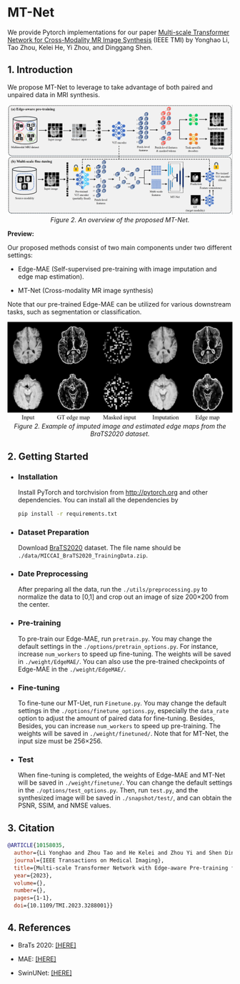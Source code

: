 # MT-Net
We provide Pytorch implementations for our paper [Multi-scale Transformer Network for Cross-Modality MR Image Synthesis](https://ieeexplore.ieee.org/document/10158035) (IEEE TMI) by Yonghao Li, Tao Zhou, Kelei He, Yi Zhou, and Dinggang Shen.
  
## 1. Introduction

We propose MT-Net to leverage to take advantage of both paired and unpaired data in MRI synthesis. 

<p align="center">
    <img src="imgs/framework.png"/> <br />
    <em> 
    Figure 2. An overview of the proposed MT-Net.
    </em>
</p>

**Preview:**

Our proposed methods consist of two main components under two different settings: 

- Edge-MAE (Self-supervised pre-training with image imputation and edge map estimation).

- MT-Net (Cross-modality MR image synthesis)

Note that our pre-trained Edge-MAE can be utilized for various downstream tasks, such as segmentation or classification.

<p align="center">
    <img src="imgs/EdgeMAE.png"/> <br />
    <em> 
    Figure 2. Example of imputed image and estimated edge maps from the BraTS2020 dataset.
    </em>
</p>

## 2. Getting Started

- ### Installation

  Install PyTorch and torchvision from http://pytorch.org and other dependencies. You can install all the dependencies by
  ```bash
  pip install -r requirements.txt
  ```
  
- ### Dataset Preparation

  Download [BraTS2020](https://www.med.upenn.edu/cbica/brats2020/data.html) dataset. The file name should be `./data/MICCAI_BraTS2020_TrainingData.zip`.

- ### Date Preprocessing

  After preparing all the data, run the `./utils/preprocessing.py` to normalize the data to [0,1] and crop out an image of size 200×200 from the center.

- ### Pre-training

  To pre-train our Edge-MAE, run `pretrain.py`. You may change the default settings in the `./options/pretrain_options.py`. For instance, increase `num_workers` to speed up fine-tuning.  The weights will be saved in `./weight/EdgeMAE/`. You can also use the pre-trained checkpoints of Edge-MAE in the `./weight/EdgeMAE/`. 

- ### Fine-tuning

   To fine-tune our MT-Uet, run `Finetune.py`. You may change the default settings in the `./options/finetune_options.py`, especially the `data_rate` option to adjust the amount of paired data for fine-tuning. Besides, Besides, you can increase `num_workers` to speed up pre-training. The weights will be saved in `./weight/finetuned/`. Note that for MT-Net, the input size must be 256×256.

- ### Test

  When fine-tuning is completed, the weights of Edge-MAE and MT-Net will be saved in `./weight/finetune/`. You can change the default settings in the `./options/test_options.py`. Then, run `test.py`, and the synthesized image will be saved in `./snapshot/test/`, and can obtain the PSNR, SSIM, and NMSE values.

## 3. Citation

```bibtex
@ARTICLE{10158035,
  author={Li Yonghao and Zhou Tao and He Kelei and Zhou Yi and Shen Dinggang},
  journal={IEEE Transactions on Medical Imaging}, 
  title={Multi-scale Transformer Network with Edge-aware Pre-training for Cross-Modality MR Image Synthesis}, 
  year={2023},
  volume={},
  number={},
  pages={1-1},
  doi={10.1109/TMI.2023.3288001}}
```

## 4. References
- BraTs 2020: [[HERE]](https://www.med.upenn.edu/cbica/brats2020/data.html)

- MAE: [[HERE]](https://github.com/facebookresearch/mae)

- SwinUNet: [[HERE]](https://github.com/HuCaoFighting/Swin-Unet)
